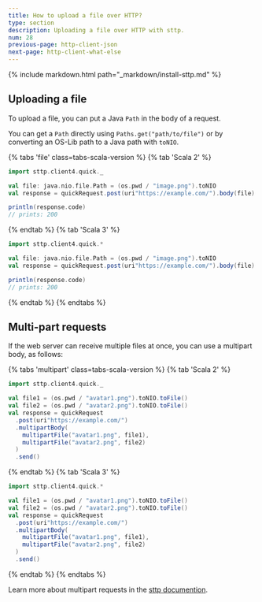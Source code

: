 ```yaml
---
title: How to upload a file over HTTP?
type: section
description: Uploading a file over HTTP with sttp.
num: 28
previous-page: http-client-json
next-page: http-client-what-else
---
```


{% include markdown.html path="_markdown/install-sttp.md" %}

## Uploading a file

To upload a file, you can put a Java `Path` in the body of a request.

You can get a `Path` directly using `Paths.get("path/to/file")` or by converting an OS-Lib path to a Java path with `toNIO`.

{% tabs 'file'  class=tabs-scala-version %}
{% tab 'Scala 2' %}
```scala mdoc:compile-only
import sttp.client4.quick._

val file: java.nio.file.Path = (os.pwd / "image.png").toNIO
val response = quickRequest.post(uri"https://example.com/").body(file).send()

println(response.code)
// prints: 200
```
{% endtab %}
{% tab 'Scala 3' %}
```scala
import sttp.client4.quick.*

val file: java.nio.file.Path = (os.pwd / "image.png").toNIO
val response = quickRequest.post(uri"https://example.com/").body(file).send()

println(response.code)
// prints: 200
```
{% endtab %}
{% endtabs %}

## Multi-part requests

If the web server can receive multiple files at once, you can use a multipart body, as follows:

{% tabs 'multipart' class=tabs-scala-version %}
{% tab 'Scala 2' %}
```scala
import sttp.client4.quick._

val file1 = (os.pwd / "avatar1.png").toNIO.toFile()
val file2 = (os.pwd / "avatar2.png").toNIO.toFile()
val response = quickRequest
  .post(uri"https://example.com/")
  .multipartBody(
    multipartFile("avatar1.png", file1),
    multipartFile("avatar2.png", file2)
  )
  .send()
```
{% endtab %}
{% tab 'Scala 3' %}
```scala
import sttp.client4.quick.*

val file1 = (os.pwd / "avatar1.png").toNIO.toFile()
val file2 = (os.pwd / "avatar2.png").toNIO.toFile()
val response = quickRequest
  .post(uri"https://example.com/")
  .multipartBody(
    multipartFile("avatar1.png", file1),
    multipartFile("avatar2.png", file2)
  )
  .send()
```
{% endtab %}
{% endtabs %}

Learn more about multipart requests in the [sttp documention](https://sttp.softwaremill.com/en/latest/requests/multipart.html).
